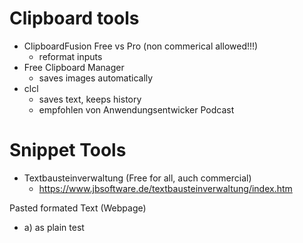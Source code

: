 Clipboard tools
===============

- ClipboardFusion Free vs Pro (non commerical allowed!!!)
	- reformat inputs
- Free Clipboard Manager
	- saves images automatically
- clcl
	- saves text, keeps history
	- empfohlen von Anwendungsentwicker Podcast

# Snippet Tools

- Textbausteinverwaltung (Free for all, auch commercial)
	- https://www.jbsoftware.de/textbausteinverwaltung/index.htm


Pasted formated Text (Webpage)
- a) as plain test